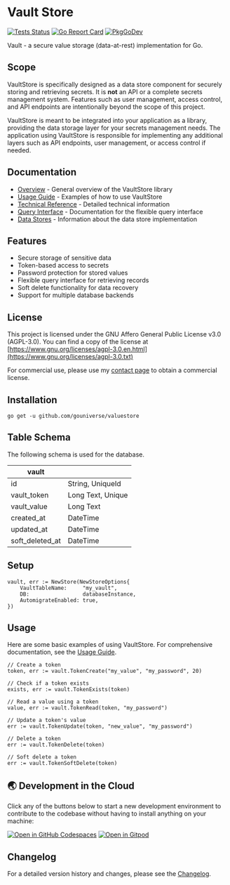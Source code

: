 # Vault Store

[![Tests Status](https://github.com/gouniverse/vaultstore/actions/workflows/tests.yml/badge.svg?branch=main)](https://github.com/gouniverse/vaultstore/actions/workflows/tests.yml)
[![Go Report Card](https://goreportcard.com/badge/github.com/gouniverse/vaultstore)](https://goreportcard.com/report/github.com/gouniverse/vaultstore)
[![PkgGoDev](https://pkg.go.dev/badge/github.com/gouniverse/vaultstore)](https://pkg.go.dev/github.com/gouniverse/vaultstore)

Vault - a secure value storage (data-at-rest) implementation for Go.

## Scope

VaultStore is specifically designed as a data store component for securely storing and retrieving secrets. It is **not** an API or a complete secrets management system. Features such as user management, access control, and API endpoints are intentionally beyond the scope of this project.

VaultStore is meant to be integrated into your application as a library, providing the data storage layer for your secrets management needs. The application using VaultStore is responsible for implementing any additional layers such as API endpoints, user management, or access control if needed.

## Documentation

- [Overview](/docs/overview.md) - General overview of the VaultStore library
- [Usage Guide](/docs/usage_guide.md) - Examples of how to use VaultStore
- [Technical Reference](/docs/technical_reference.md) - Detailed technical information
- [Query Interface](/docs/query_interface.md) - Documentation for the flexible query interface
- [Data Stores](/docs/data_stores.md) - Information about the data store implementation

## Features

- Secure storage of sensitive data
- Token-based access to secrets
- Password protection for stored values
- Flexible query interface for retrieving records
- Soft delete functionality for data recovery
- Support for multiple database backends

## License

This project is licensed under the GNU Affero General Public License v3.0 (AGPL-3.0). You can find a copy of the license at [https://www.gnu.org/licenses/agpl-3.0.en.html](https://www.gnu.org/licenses/agpl-3.0.txt)

For commercial use, please use my [contact page](https://lesichkov.co.uk/contact) to obtain a commercial license.

## Installation
```
go get -u github.com/gouniverse/valuestore
```

## Table Schema ##

The following schema is used for the database.

| vault       |                  |
|-------------|------------------|
| id          | String, UniqueId |
| vault_token | Long Text, Unique|
| vault_value | Long Text        |
| created_at  | DateTime         |
| updated_at  | DateTime         |
| soft_deleted_at | DateTime     |

## Setup

```golang
vault, err := NewStore(NewStoreOptions{
	VaultTableName:     "my_vault",
	DB:                 databaseInstance,
	AutomigrateEnabled: true,
})

```

## Usage

Here are some basic examples of using VaultStore. For comprehensive documentation, see the [Usage Guide](/docs/usage_guide.md).

```golang
// Create a token
token, err := vault.TokenCreate("my_value", "my_password", 20)

// Check if a token exists
exists, err := vault.TokenExists(token)

// Read a value using a token
value, err := vault.TokenRead(token, "my_password")

// Update a token's value
err := vault.TokenUpdate(token, "new_value", "my_password")

// Delete a token
err := vault.TokenDelete(token)

// Soft delete a token
err := vault.TokenSoftDelete(token)
```

## 🌏  Development in the Cloud 

Click any of the buttons below to start a new development environment to contribute to the codebase without having to install anything on your machine:

[![Open in GitHub Codespaces](https://github.com/codespaces/badge.svg)](https://codespaces.new/gouniverse/vaultstore)
[![Open in Gitpod](https://gitpod.io/button/open-in-gitpod.svg)](https://gitpod.io/#https://github.com/gouniverse/vaultstore)

## Changelog

For a detailed version history and changes, please see the [Changelog](/docs/changelog.md).
